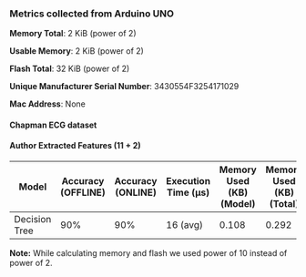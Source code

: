 ### Metrics collected from Arduino UNO

**Memory Total**: 2 KiB (power of 2)

**Usable Memory**: 2 KiB (power of 2)

**Flash Total**: 32 KiB  (power of 2)

**Unique Manufacturer Serial Number**: 3430554F3254171029

**Mac Address**: None

#### Chapman ECG dataset

#### Author Extracted Features (11 + 2)

| Model         | Accuracy (OFFLINE) | Accuracy (ONLINE) | Execution Time (&mu;s) | Memory Used (KB) (Model) | Memory Used (KB) (Total) | Flash Size (KB) (Model) | Flash Size (KB) (Total) | Power Consumption | Frequency (DFS OFF) |
|---------------|--------------------|-------------------|------------------------|--------------------------|--------------------------|-------------------------|-------------------------|-------------------|---------------------|
| Decision Tree | 90%                | 90%               | 16 (avg)               | 0.108                    | 0.292                    | 2.084                   | 3.522                   | 44 mW (avg)       | 16  MHz             |

**Note:** While calculating memory and flash we used power of 10 instead of power of 2.

